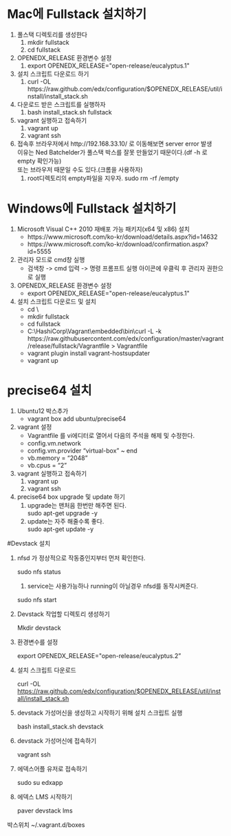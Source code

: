 <h1>Mac에 Fullstack 설치하기</h1>
<ol>
  <li>풀스택 디렉토리를 생성한다
    <ol>
      <li>mkdir fullstack</li>
      <li>cd fullstack</li>
    </ol>  
  </li>    
  <li>OPENEDX_RELEASE 환경변수 설정
    <ol>
      <li>export OPENEDX_RELEASE="open-release/eucalyptus.1"</li>
    </ol>
  </li>
  <li>설치 스크립트 다운로드 하기
    <ol>
      <li>curl -OL https://raw.github.com/edx/configuration/$OPENEDX_RELEASE/util/install/install_stack.sh</li>
    </ol>
  </li>
  <li>다운로드 받은 스크립트를 실행하자
    <ol>
      <li>bash install_stack.sh fullstack</li>
    </ol>
  </li>
  <li>vagrant 실행하고 접속하기
    <ol>
      <li>vagrant up</li>
      <li>vagrant ssh</li>
    </ol>
  </li>  
  
  <li>접속후 브라우저에서 http://192.168.33.10/ 로 이동해보면 server error 발생<br/>
        이유는 Ned Batchelder가 풀스택 박스를 잘못 만들었기 때문이다.(df -h 로 empty 확인가능) <br/>
        또는 브라우저 때문일 수도 있다.(크롬을 사용하자) 
    <ol>
      <li>root디렉토리의 empty파일을 지우자. sudo rm -rf /empty</li>      
    </ol>
  </li>    
</ol>

<h1>Windows에 Fullstack 설치하기</h1>
<ol>
  <li>Microsoft Visual C++ 2010 재배포 가능 패키지(x64 및 x86)  설치
    <ul>
      <li>https://www.microsoft.com/ko-kr/download/details.aspx?id=14632</li>
      <li>https://www.microsoft.com/ko-kr/download/confirmation.aspx?id=5555</li>
    </ul>
  </li>
  <li> 관리자 모드로 cmd창 실행
    <ul>
      <li>검색창 -> cmd 입력 -> 명령 프롬프트 실행 아이콘에 우클릭 후 관리자 권한으로 실행</li>
    </ul>
  </li>
  <li>OPENEDX_RELEASE 환경변수 설정
    <ul>
      <li>export OPENEDX_RELEASE="open-release/eucalyptus.1"</li>
    </ul>
  </li>
  <li>설치 스크립트 다운로드 및 설치
    <ul>
      <li>cd \ </li>
      <li>mkdir fullstack</li>
      <li>cd fullstack</li>
      <li>C:\HashiCorp\Vagrant\embedded\bin\curl -L -k https://raw.githubusercontent.com/edx/configuration/master/vagrant/release/fullstack/Vagrantfile > Vagrantfile</li>
      <li>vagrant plugin install vagrant-hostsupdater</li>
      <li>vagrant up</li>
    </ul>
  </li>
</ol>

<h1>precise64 설치</h1>
<ol>
  <li>Ubuntu12 박스추가
    <ul>
      <li>vagrant box add ubuntu/precise64</li>
    </ul>
  </li>
  <li> vagrant 설정 
    <ul>
      <li>Vagrantfile 를 vi에디터로 열어서 다음의 주석을 해제 및 수정한다.</li>
      <li>config.vm.network</li>
      <li>config.vm.provider “virtual-box” ~ end</li>
      <li>vb.memory = “2048”</li>
      <li>vb.cpus = “2”</li>
    </ul>
  </li>
  <li>vagrant 실행하고 접속하기
    <ol>
      <li>vagrant up</li>
      <li>vagrant ssh</li>
    </ol>
  </li>  
   <li>precise64 box upgrade 및 update 하기
    <ol>
      <li>upgrade는 맨처음 한번만 해주면 된다. <br/> sudo apt-get upgrade -y</li>
      <li>update는 자주 해줄수록 좋다. <br/> sudo apt-get update -y</li>
    </ol>
  </li>  
  </ol>

#Devstack 설치

1. nfsd 가 정상적으로 작동중인지부터 먼저 확인한다.
   
   sudo nfs status
   
   1) service는 사용가능하나 running이 아닐경우 nfsd를 동작시켜준다.
      
	sudo nfs start

2. Devstack 작업할 디렉토리 생성하기

   Mkdir devstack
 
3. 환경변수를 설정

   export OPENEDX_RELEASE="open-release/eucalyptus.2”

4. 설치 스크립트 다운로드	
	
   curl -OL https://raw.github.com/edx/configuration/$OPENEDX_RELEASE/util/install/install_stack.sh

5. devstack 가성머신을 생성하고 시작하기 위해 설치 스크립트 실행

   bash install_stack.sh devstack
	
6. devstack 가성머신에 접속하기

   vagrant ssh

7. 에덱스어플 유저로 접속하기

   sudo su edxapp    

8. 에덱스 LMS 시작하기

   paver devstack lms

박스위치
~/.vagrant.d/boxes

